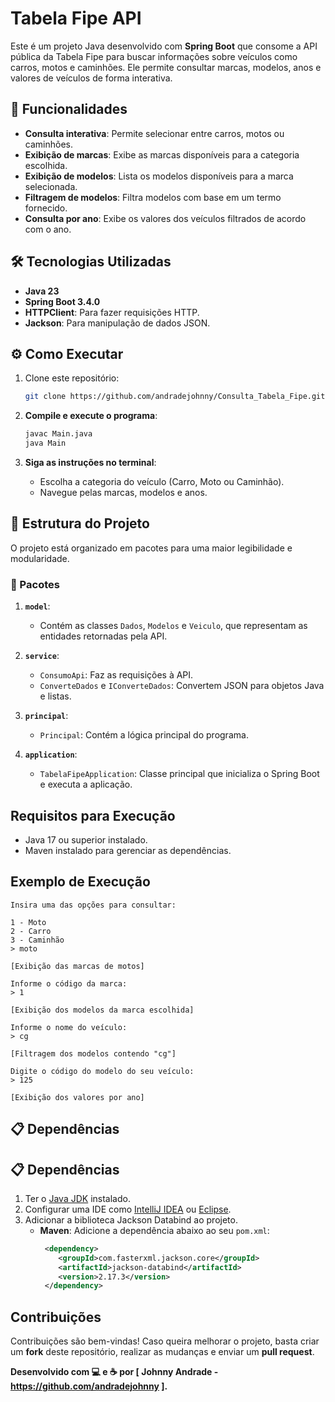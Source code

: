 
# Tabela Fipe API

Este é um projeto Java desenvolvido com **Spring Boot** que consome a API pública da Tabela Fipe para buscar informações sobre veículos como carros, motos e caminhões. Ele permite consultar marcas, modelos, anos e valores de veículos de forma interativa.

## 🚀 Funcionalidades

- **Consulta interativa**: Permite selecionar entre carros, motos ou caminhões.
- **Exibição de marcas**: Exibe as marcas disponíveis para a categoria escolhida.
- **Exibição de modelos**: Lista os modelos disponíveis para a marca selecionada.
- **Filtragem de modelos**: Filtra modelos com base em um termo fornecido.
- **Consulta por ano**: Exibe os valores dos veículos filtrados de acordo com o ano.

## 🛠️ Tecnologias Utilizadas

- **Java 23**
- **Spring Boot 3.4.0**
- **HTTPClient**: Para fazer requisições HTTP.
- **Jackson**: Para manipulação de dados JSON.

## ⚙️ **Como Executar**

1. Clone este repositório:

   ```bash
   git clone https://github.com/andradejohnny/Consulta_Tabela_Fipe.git
   ```


2. **Compile e execute o programa**:

   ```bash
   javac Main.java
   java Main
   ```

4. **Siga as instruções no terminal**:
   - Escolha a categoria do veículo (Carro, Moto ou Caminhão).
   - Navegue pelas marcas, modelos e anos.

   
## 📂 Estrutura do Projeto

O projeto está organizado em pacotes para uma maior legibilidade e modularidade.

### 📂 Pacotes

1. **`model`**: 
   - Contém as classes `Dados`, `Modelos` e `Veiculo`, que representam as entidades retornadas pela API.


2. **`service`**: 
   - `ConsumoApi`: Faz as requisições à API.
   - `ConverteDados` e `IConverteDados`: Convertem JSON para objetos Java e listas.


3. **`principal`**: 
   - `Principal`: Contém a lógica principal do programa.


4. **`application`**:
   - `TabelaFipeApplication`: Classe principal que inicializa o Spring Boot e executa a aplicação.

## Requisitos para Execução

- Java 17 ou superior instalado.
- Maven instalado para gerenciar as dependências.


## Exemplo de Execução

```plaintext
Insira uma das opções para consultar:

1 - Moto
2 - Carro
3 - Caminhão
> moto

[Exibição das marcas de motos]

Informe o código da marca:
> 1

[Exibição dos modelos da marca escolhida]

Informe o nome do veículo:
> cg

[Filtragem dos modelos contendo "cg"]

Digite o código do modelo do seu veículo:
> 125

[Exibição dos valores por ano]
```

## 📋 Dependências


## 📋 **Dependências**

1. Ter o [Java JDK](https://www.oracle.com/java/technologies/javase-downloads.html) instalado.
2. Configurar uma IDE como [IntelliJ IDEA](https://www.jetbrains.com/idea/) ou [Eclipse](https://www.eclipse.org/).
3. Adicionar a biblioteca Jackson Databind ao projeto.
   - **Maven**: Adicione a dependência abaixo ao seu `pom.xml`:
     ```xml
      <dependency>
         <groupId>com.fasterxml.jackson.core</groupId>
         <artifactId>jackson-databind</artifactId>
         <version>2.17.3</version>
      </dependency>

     ```

## Contribuições

Contribuições são bem-vindas! Caso queira melhorar o projeto, basta criar um **fork** deste repositório, realizar as mudanças e enviar um **pull request**.

**Desenvolvido com 💻 e ☕ por [ Johnny Andrade - https://github.com/andradejohnny ].**